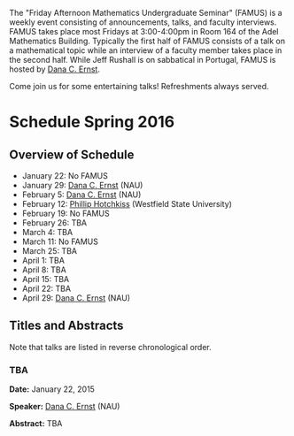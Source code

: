 The "Friday Afternoon Mathematics Undergraduate Seminar" (FAMUS) is a weekly event consisting of announcements, talks, and faculty interviews.  FAMUS takes place most Fridays at 3:00-4:00pm in Room 164 of the Adel Mathematics Building.  Typically the first half of FAMUS consists of a talk on a mathematical topic while an interview of a faculty member takes place in the second half. While Jeff Rushall is on sabbatical in Portugal, FAMUS is hosted by [Dana C. Ernst](http://dcernst.github.io).  

Come join us for some entertaining talks!  Refreshments always served.

# Schedule Spring 2016 #

## Overview of Schedule ##
  - January 22: No FAMUS
  - January 29: [Dana C. Ernst](http://dcernst.github.io) (NAU)
  - February 5: [Dana C. Ernst](http://dcernst.github.io) (NAU)
  - February 12: [Phillip Hotchkiss](http://www.westfield.ma.edu/math/faculty/hotchkiss/pkh.html) (Westfield State University)
  - February 19: No FAMUS
  - February 26: TBA
  - March 4: TBA
  - March 11: No FAMUS
  - March 25: TBA
  - April 1: TBA
  - April 8: TBA
  - April 15: TBA
  - April 22: TBA
  - April 29: [Dana C. Ernst](http://dcernst.github.io) (NAU)

## Titles and Abstracts ##

Note that talks are listed in reverse chronological order.

### TBA ###

**Date:** January 22, 2015

**Speaker:** [Dana C. Ernst](http://dcernst.github.io) (NAU)

**Abstract:** TBA
